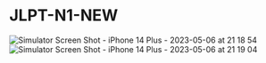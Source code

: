 # JLPT-N1-NEW

![Simulator Screen Shot - iPhone 14 Plus - 2023-05-06 at 21 18 54](https://github.com/Jamminssssss/JLPT-N1-NEW/assets/91593937/6abb2143-eafc-47ce-b7fa-95b331503bc8)
![Simulator Screen Shot - iPhone 14 Plus - 2023-05-06 at 21 19 04](https://github.com/Jamminssssss/JLPT-N1-NEW/assets/91593937/dd565f14-b26f-417e-b3cf-0bb33fe5c183)
